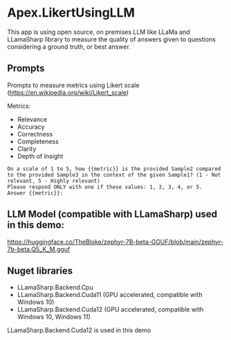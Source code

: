 # Apex.LikertUsingLLM
This app is using open source, on premises LLM like LLaMa and LLamaSharp library to measure the quality of answers given to questions considering a ground truth, or best answer.

## Prompts
Prompts to measure metrics using Likert scale (https://en.wikipedia.org/wiki/Likert_scale)

Metrics:
- Relevance
- Accuracy
- Correctness
- Completeness
- Clarity
- Depth of Insight

```
On a scale of 1 to 5, how {{metric}} is the provided Sample2 compared to the provided Sample3 in the context of the given Sample1? (1 - Not relevant, 5 - Highly relevant)
Please respond ONLY with one if these values: 1, 2, 3, 4, or 5.
Answer {{metric}}: 
```

## LLM Model (compatible with LLamaSharp) used in this demo:

https://huggingface.co/TheBloke/zephyr-7B-beta-GGUF/blob/main/zephyr-7b-beta.Q5_K_M.gguf

## Nuget libraries

- LLamaSharp.Backend.Cpu
- LLamaSharp.Backend.Cuda11 (GPU accelerated, compatible with Windows 10)
- LLamaSharp.Backend.Cuda12 (GPU accelerated, compatible with Windows 10, Windows 11)

LLamaSharp.Backend.Cuda12 is used in this demo
